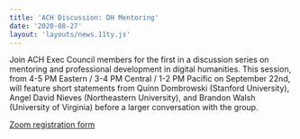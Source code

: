 ```yaml
---
title: 'ACH Discussion: DH Mentoring'
date: '2020-08-27'
layout: 'layouts/news.11ty.js'
---
```

Join ACH Exec Council members for the first in a discussion series on mentoring and professional development in digital humanities. This session, from 4-5 PM Eastern / 3-4 PM Central / 1-2 PM Pacific on September 22nd, will feature short statements from Quinn Dombrowski (Stanford University), Angel David Nieves (Northeastern University), and Brandon Walsh (University of Virginia) before a larger conversation with the group.

[Zoom registration form](https://virginia.zoom.us/meeting/register/tJErd-yvqzojHdX7Y0eJxaDWe7RMHpBjxg1m)
